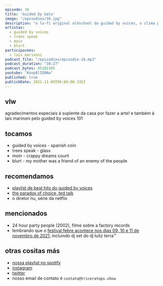```yaml
---
episode: 16
title: 'Guided by Galo'
image: "/episodios/16.jpg"
description: "o lo-fi original oldschool da guided by voices, o clima pesadão da banda moin e um dos discos de 2021 q vc não pode deixar passar... o postpunk saxofonístico da banda blurt e trees speak, outro grande disco desse ano q vc TEM que ouvir..."
artistas:
  - guided by voices
  - trees speak
  - moin
  - blurt
participacoes:
  - laís marinoni
podcast_file: "/episodios/episodio-16.mp3"
podcast_duration: "38:27"
podcast_bytes: 85182305
youtube: "Koxp8lIQ9Aw"
published: true
publishDate: 2021-11-09T09:00:00.335Z
---
```

## vlw

agradecimentos especiais à suplente da casa por fazer a arte!
e também à laís marinoni pelo guided by voices 101

## tocamos

* guided by voices - spanish coin
* trees speak - glass
* moin - crappy dreams count
* blurt - my mother was a friend of an enemy of the people

## recomendamos

* [playlist de best hits do guided by voices](https://open.spotify.com/playlist/65k8jQIilTfXej7Gpcm4el?si=e3be8bca2a9f4b88)
* [the paradox of choice, ted talk](https://www.ted.com/talks/barry_schwartz_the_paradox_of_choice?language=en)
* o diretor nu, série da netflix

## mencionados

* 24 hour party people (2002), filme sobre a factory records
* lembrando que o [festival febre acontece nos dias 09, 10 e 11 de novembro de 2021](https://festivalfebre.com.br/2021/), incluindo dj set do dj luitz terra™️

## otras cositas más

* [nossa playlist no spotify](https://open.spotify.com/playlist/0UiztKuga6LmTAxWTsUQdw?si=fb96026bc1994d90)
* [instagram](https://www.instagram.com/triceratops.show/)
* [twitter](https://twitter.com/TriceratopsShow/)
* nosso email de contato é `contato@triceratops.show`